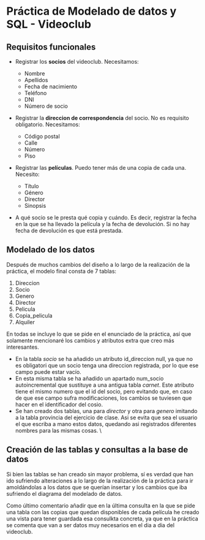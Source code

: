 # Práctica de Modelado de datos y SQL - Videoclub

## Requisitos funcionales
- Registrar los **socios** del videoclub. Necesitamos:
	* Nombre
	* Apellidos
	* Fecha de nacimiento
	* Teléfono
	* DNI
	* Número de socio

- Registrar la **direccion de correspondencia** del socio. No es requisito obligatorio. Necesitamos:
	* Código postal
	* Calle
	* Número
	* Piso
	
- Registrar las **películas**. Puedo tener más de una copia de cada una. Necesito:
	* Título
	* Género
	* Director
	* Sinopsis

- A qué socio se le presta qué copia y cuándo. Es decir, registrar la fecha en la que se ha llevado la película y la fecha de devolución. Si no hay fecha de devolución es que está prestada.


		
## Modelado de los datos
Después de muchos cambios del diseño a lo largo de la realización de la práctica, el modelo final consta de 7 tablas:
1. Direccion
2. Socio
3. Genero
4. Director
5. Pelicula
6. Copia_pelicula
7. Alquiler

En todas se incluye lo que se pide en el enunciado de la práctica, así que solamente mencionaré los cambios y atributos extra que creo más interesantes.
- En la tabla *socio* se ha añadido un atributo id_direccion null, ya que no es obligatori que un socio tenga una direccion registrada, por lo que ese campo puede estar vacío.
- En esta misma tabla se ha añadido un apartado num_socio autoincremental que sustituye a una antigua tabla *carnet*. Este atributo tiene el mismo numero que el id del socio, pero evitando que, en caso de que ese campo sufra modificaciones, los cambios se tuviesen que hacer en el identificador del cosio.
- Se han creado dos tablas, una para *director* y otra para *genero* imitando a la tabla provincia del ejercicio de clase. Asi se evita que sea el usuario el que escriba a mano estos datos, quedando asi registrados diferentes nombres para las mismas cosas. \


## Creación de las tablas y consultas a la base de datos
Si bien las tablas se han creado sin mayor problema, sí es verdad que han ido sufriendo alteraciones a lo largo de la realización de la práctica para ir amoldándolas a los datos que se querían insertar y los cambios que iba sufriendo el diagrama del modelado de datos.

Como último comentario añadir que en la última consulta en la que se pide una tabla con las copias que quedan disponibles de cada película he creado una vista para tener guardada esa consulkta concreta, ya que en la práctica se comenta que van a ser datos muy necesarios en el dia a dia del videoclub.
